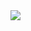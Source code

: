 <img src="https://github.com/Gautamhirawat/Gautamhirawat/assets/113746508/2513471a-3ecf-4594-b4b2-e307d4a45bc3">



